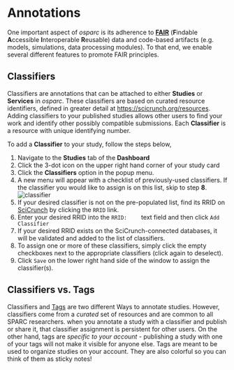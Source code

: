 # Annotations
One important aspect of *osparc* is its adherence to [**FAIR**](https://www.nature.com/articles/sdata201618) (**F**indable **A**ccessible **I**nteroperable **R**eusable) data and code-based artifacts (e.g. models, simulations, data processing modules). To that end, we enable several different features to promote FAIR principles. 

## Classifiers
Classifiers are annotations that can be attached to either **Studies** or **Services** in *osparc*. These classifiers are based on curated resource identifiers, defined in greater detail at https://scicrunch.org/resources. Adding classifiers to your published studies allows other users to find your work and identify other possibly compatible submissions. Each **Classifier** is a resource with unique identifying number. 

To add a **Classifier** to your study, follow the steps below,
1. Navigate to the **Studies** tab of the **Dashboard**
2. Click the  3-dot icon on the upper right hand corner of your study card
3. Click the **Classifiers** option in the popup menu.
4. A new menu will appear with a checklist of previously-used classifiers. If the classifier you would like to assign is on this list, skip to step **8**. 
![classifier](https://user-images.githubusercontent.com/33152403/102335522-54792c80-3f90-11eb-92f8-8ff0787ba46b.png)
5. If your desired classifier is not on the pre-populated list, find its RRID on [SciCrunch](https://scicrunch.org/resources) by clicking the ```RRID``` link.
6. Enter your desired RRID into the ```RRID:    ``` text field and then click ```Add Classifier```
7. If your desired RRID exists on the SciCrunch-connected databases, it will be validated and added to the list of classifiers.
8. To assign one or more of these classifiers, simply click the empty checkboxes next to the appropriate classifiers (click again to deselect).
9. Click ```Save``` on the lower right hand side of the window to  assign the classifier(s). 

## Classifiers vs. Tags
Classifiers and [Tags](/docs/platform_introduction/main_window_and_navigation/user_setup/profile.md) are two different Ways to annotate studies. However, classifiers come from a *curated* set of resources and are common to all SPARC researchers. when you annotate a study with a classifier and publish or share it, that classifier assignment is persistent for other users. On the other hand, tags are *specific to your account* - publishing a study with one of your tags will not make it visible for anyone else. Tags are meant to be used to organize studies on your account. They are also colorful so you can think of them as sticky notes!
